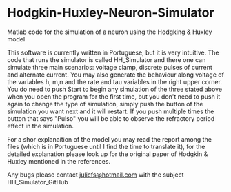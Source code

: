 # Hodgkin-Huxley-Neuron-Simulator
Matlab code for the simulation of a neuron using the Hodgking &amp; Huxley model

This software is currently written in Portuguese, but it is very intuitive. The code that runs the simulator is called HH_Simulator and there one can simulate three main scenarios: voltage clamp, discrete pulses of current and alternate current. You may also generate the behaviour along voltage of the variables h, m,n and the rate and tau variables in the right upper corner. You do need to push Start to begin any simulation of the three stated above when you open the program for the first time, but you don't need to push it again to change the type of simulation, simply push the button of the simulation you want next and it will restart. If you push multiple times the button that says "Pulso" you will be able to observe the refractory period effect in the simulation. 

For a shor explanaition of the model you may read the report among the files (which is in Portuguese until I find the time to translate it), for the detailed explanation please look up for the original paper of Hodgkin & Huxley mentioned in the references. 

Any bugs please contact julicfs@hotmail.com with the subject HH_Simulator_GitHub
